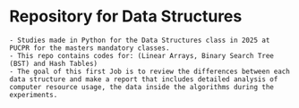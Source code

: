 # Repository for Data Structures 
    - Studies made in Python for the Data Structures class in 2025 at PUCPR for the masters mandatory classes.
    - This repo contains codes for: (Linear Arrays, Binary Search Tree (BST) and Hash Tables)
    - The goal of this first Job is to review the differences between each data structure and make a report that includes detailed analysis of computer resource usage, the data inside the algorithms during the experiments.
    